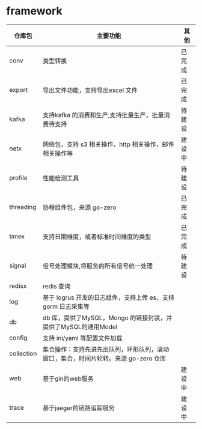 # framework

| 仓库包        | 主要功能                                           | 其他  |
|------------|------------------------------------------------|-----|
| conv       | 类型转换                                           | 已完成 |
| export     | 导出文件功能，支持导出excel 文件                            | 已完成 |
| kafka      | 支持kafka 的消费和生产,支持批量生产，批量消费待支持                  | 待建设 |
| netx       | 网络包，支持 s3 相关操作，http 相关操作，邮件相关操作等               | 建设中 |
| profile    | 性能检测工具                                         | 待建设 |
| threading  | 协程组件包，来源 go-zero                               | 已完成 |
| timex      | 支持日期维度，或者标准时间维度的类型                             | 已完成 |
| signal     | 信号处理模块,将服务的所有信号统一处理                            | 待建设 |
| redisx     | redis 查询                                       |     |
| log        | 基于 logrus 开发的日志组件，支持上传 es，支持gorm 日志采集等         |     |
| db         | db 库，提供了MySQL，Mongo 的链接封装，并提供了MySQL的通用Model    |     |
| config     | 支持 ini/yaml 等配置文件加载                            |     |
| collection | 集合操作：支持先进先出队列，环形队列，滚动窗口，集合，时间片轮转。来源 go-zero 仓库 |     |
| web        | 基于gin的web服务                                    | 建设中 |
| trace      | 基于jaeger的链路追踪服务                                | 建设中 |
